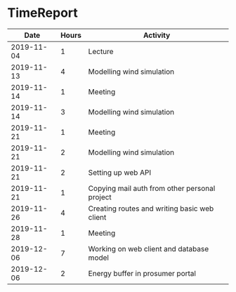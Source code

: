 # TimeReport

| Date  |      Hours    | Activity                                       |
| ----------- | ------- |------------------------------------------------
| 2019-11-04  | 1       | Lecture |
| 2019-11-13  | 4       | Modelling wind simulation |
| 2019-11-14  | 1       | Meeting |
| 2019-11-14  | 3       | Modelling wind simulation |
| 2019-11-21  | 1       | Meeting |
| 2019-11-21  | 2       | Modelling wind simulation |
| 2019-11-21  | 2       | Setting up web API |
| 2019-11-21  | 1       | Copying mail auth from other personal project |
| 2019-11-26  | 4       | Creating routes and writing basic web client |
| 2019-11-28  | 1       | Meeting |
| 2019-12-06  | 7       | Working on web client and database model |
| 2019-12-06  | 2       | Energy buffer in prosumer portal |
